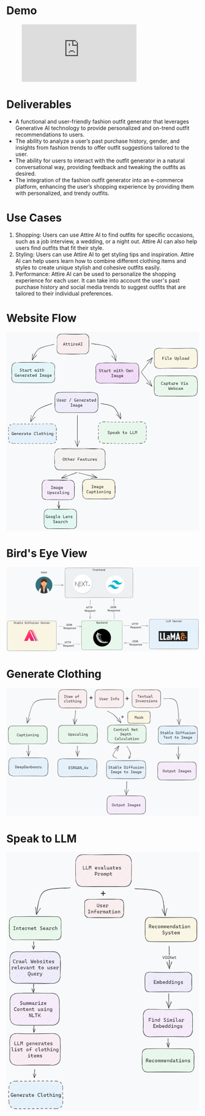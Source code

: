 # Demo 

<figure class="video_container">
  <iframe src="https://www.youtube.com/embed/cZlyOJwVQjs?si=3JGCWKr75N9N2r4h" frameborder="0" allowfullscreen="true"> </iframe>
</figure>

# Deliverables

- A functional and user-friendly fashion outfit generator that leverages Generative AI technology to provide personalized and on-trend outfit recommendations to users.
- The ability to analyze a user’s past purchase history, gender, and insights from fashion trends to offer outfit suggestions tailored to the user.
- The ability for users to interact with the outfit generator in a natural conversational way, providing feedback and tweaking the outfits as desired.
- The integration of the fashion outfit generator into an e-commerce platform, enhancing the user’s shopping experience by providing them with personalized, and trendy outfits.

# Use Cases
1. Shopping: Users can use Attire AI to find outfits for specific occasions, such as a job interview, a wedding, or a night out. Attire AI can also help users find outfits that fit their style.
2. Styling: Users can use Attire AI to get styling tips and inspiration. Attire AI can help users learn how to combine different clothing items and styles to create unique stylish and cohesive outfits easily.
3. Performance: Attire AI can be used to personalize the shopping experience for each user. It can take into account the user's past purchase history and social media trends to suggest outfits that are tailored to  their individual preferences.

# Website Flow
![Website Flow](website_flow.png "Website Flow")

# Bird's Eye View
![Birds eye view](bev.png "Birds eye view")

# Generate Clothing
![Generate Clothing](generate_clothing.png "Generate Clothing")

# Speak to LLM
![Speak to LLM](speak_to_llm.png "Speak to LLM")
